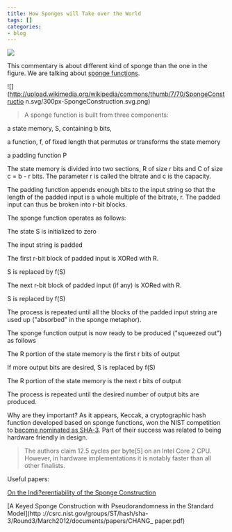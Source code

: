 ```yaml
---
title: How Sponges will Take over the World
tags: []
categories:
- blog
---
```

![](http://sponge.noekeon.org/Sponge_cwilso.jpg)
<!--more-->

This commentary is about different kind of sponge than the one in the figure.
We are talking about [sponge
functions](http://en.wikipedia.org/wiki/Sponge_function).

![](http://upload.wikimedia.org/wikipedia/commons/thumb/7/70/SpongeConstructio
n.svg/300px-SpongeConstruction.svg.png)

> A sponge function is built from three components:

a state memory, S, containing b bits,

a function, f, of fixed length that permutes or transforms the state memory

a padding function P

The state memory is divided into two sections, R of size r bits and C of size
c = b - r bits. The parameter r is called the bitrate and c is the capacity.

The padding function appends enough bits to the input string so that the
length of the padded input is a whole multiple of the bitrate, r. The padded
input can thus be broken into r-bit blocks.

The sponge function operates as follows:

The state S is initialized to zero

The input string is padded

The first r-bit block of padded input is XORed with R.

S is replaced by f(S)

The next r-bit block of padded input (if any) is XORed with R.

S is replaced by f(S)

The process is repeated until all the blocks of the padded input string are
used up ("absorbed" in the sponge metaphor).

The sponge function output is now ready to be produced ("squeezed out") as
follows

The R portion of the state memory is the first r bits of output

If more output bits are desired, S is replaced by f(S)

The R portion of the state memory is the next r bits of output

The process is repeated until the desired number of output bits are produced.

Why are they important? As it appears, Keccak, a cryptographic hash function
developed based on sponge functions, won the NIST competition to [become
nominated as SHA-3](http://en.wikipedia.org/wiki/SHA-3). Part of their success
was related to being hardware friendly in design.

> The authors claim 12.5 cycles per byte[5] on an Intel Core 2 CPU. However,
in hardware implementations it is notably faster than all other finalists.

Useful papers:

[On the Indi?erentiability of the Sponge
Construction](http://www.iacr.org/archive/eurocrypt2008/49650180/49650180.pdf)

[A Keyed Sponge Construction with Pseudorandomness in the Standard Model](http
://csrc.nist.gov/groups/ST/hash/sha-3/Round3/March2012/documents/papers/CHANG_
paper.pdf)

